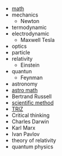 
* [math](https://github.com/streamcode9/os/blob/main/math.md)
* mechanics
  * Newton
* termodynamic
* electrodynamic
  * Maxwell Tesla
* optics
* particle
* relativity
  * Einstein
* quantun
  * Feynman
* astronomy
* [astro math](http://www.danfleisch.com/sgmoa/)
* Bertrand Russell
* [scientific method](https://en.m.wikipedia.org/wiki/Scientific_method)
* [TRIZ](https://en.m.wikipedia.org/wiki/TRIZ)
* Critical thinking
* Charles Darwin
* Karl Marx
* Ivan Pavlov
* theory of relativity
* quantum physics
  
